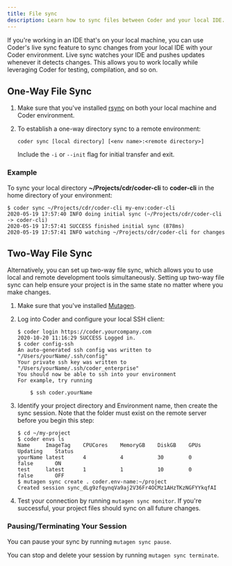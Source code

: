 ```yaml
---
title: File sync
description: Learn how to sync files between Coder and your local IDE.
---
```


If you're working in an IDE that's on your local machine, you can use Coder's
live sync feature to sync changes from your local IDE with your Coder
environment. Live sync watches your IDE and pushes updates whenever it detects
changes. This allows you to work locally while leveraging Coder for testing,
compilation, and so on.

## One-Way File Sync

1. Make sure that you've installed [rsync](https://rsync.samba.org/) on both
   your local machine and Coder environment.

1. To establish a one-way directory sync to a remote environment:

   ```console
   coder sync [local directory] [<env name>:<remote directory>]
   ```

   Include the `-i` or `--init` flag for initial transfer and exit.

### Example

To sync your local directory **~/Projects/cdr/coder-cli** to **coder-cli** in
the home directory of your environment:

```console
$ coder sync ~/Projects/cdr/coder-cli my-env:coder-cli
2020-05-19 17:57:40 INFO doing initial sync (~/Projects/cdr/coder-cli -> coder-cli)
2020-05-19 17:57:41 SUCCESS finished initial sync (878ms)
2020-05-19 17:57:41 INFO watching ~/Projects/cdr/coder-cli for changes
```

## Two-Way File Sync

Alternatively, you can set up two-way file sync, which allows you to use local
and remote development tools simultaneously. Setting up two-way file sync can
help ensure your project is in the same state no matter where you make changes.

1. Make sure that you've installed
   [Mutagen](https://mutagen.io/documentation/introduction/installation).

1. Log into Coder and configure your local SSH client:

   ```console
   $ coder login https://coder.yourcompany.com
   2020-10-20 11:16:29 SUCCESS Logged in.
   $ coder config-ssh
   An auto-generated ssh config was written to "/Users/yourName/.ssh/config"
   Your private ssh key was written to "/Users/yourName/.ssh/coder_enterprise"
   You should now be able to ssh into your environment
   For example, try running

       $ ssh coder.yourName
   ```

1. Identify your project directory and Environment name, then create the sync
   session. Note that the folder must exist on the remote server before you
   begin this step:

   ```console
   $ cd ~/my-project
   $ coder envs ls
   Name     ImageTag    CPUCores    MemoryGB    DiskGB    GPUs    Updating    Status
   yourName latest      4           4           30        0       false       ON
   test     latest      1           1           10        0       false       OFF
   $ mutagen sync create . coder.env-name:~/project
   Created session sync_dLg9zfqynqVa9aj2V36Fr4OCMz1AHzTKzNGFYYkqfAI
   ```

1. Test your connection by running `mutagen sync monitor`. If you're successful,
   your project files should sync on all future changes.

### Pausing/Terminating Your Session

You can pause your sync by running `mutagen sync pause`.

You can stop and delete your session by running `mutagen sync terminate`.
